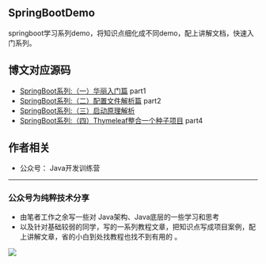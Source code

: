 ## SpringBootDemo
springboot学习系列demo，将知识点细化成不同demo，配上讲解文档，快速入门系列。



## 博文对应源码
- [SpringBoot系列:（一）华丽入门篇](https://mp.weixin.qq.com/s/D2zj94eBvDvUDTzSbmXV6Q) part1
- [SpringBoot系列:（二）配置文件解析篇](https://mp.weixin.qq.com/s/naYwXmbP4PvM2XC8ixwcKg) part2
- [SpringBoot系列:（三）启动原理解析](https://mp.weixin.qq.com/s/bhYTVpFrVJcVX9WIydmmTA) 
- [SpringBoot系列:（四）Thymeleaf整合一个种子项目](https://mp.weixin.qq.com/s/4vG8gnC-PULX6okbvD19BQ) part4

## 作者相关
- 公众号： Java开发训练营 

---


### 公众号为纯粹技术分享
- 由笔者工作之余写一些对 Java架构、Java底层的一些学习和思考
- 以及针对基础较弱的同学，写的一系列教程文章，把知识点写成项目案例，配上讲解文章，省的小白到处找教程也找不到有用的 。


![](https://imgkr2.cn-bj.ufileos.com/4a3e58bc-441f-4879-b497-6edb5d36ca2d.jpg?UCloudPublicKey=TOKEN_8d8b72be-579a-4e83-bfd0-5f6ce1546f13&Signature=BaL%252BQCYcoBiF66mlpc1UT4P7KZM%253D&Expires=1603429894)


